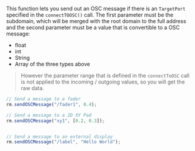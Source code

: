 This function lets you send out an OSC message if there is an `TargetPort` specified in the `connectTOOSC()` call. The first parameter must be the subdomain, which will be merged with the root domain to the full address and the second parameter must be a value that is convertible to a OSC message:

- float
- int
- String
- Array of the three types above

> However the parameter range that is defined in the `connectToOSC` call is not applied to the incoming / outgoing values, so you will get the raw data.

```javascript
// Send a message to a fader
rm.sendOSCMessage("/fader1", 0.4);

// Send a message to a 2D XY Pad
rm.sendOSCMessage("xy1", [0.2, 0.3]);


// Send a message to an external display
rm.sendOSCMessage("/label", "Hello World");
```
